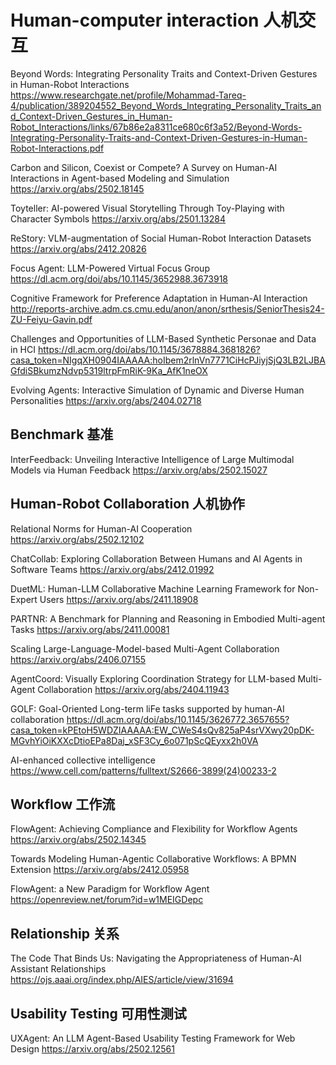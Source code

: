 # Human-computer interaction 人机交互

Beyond Words: Integrating Personality Traits and Context-Driven
Gestures in Human-Robot Interactions
https://www.researchgate.net/profile/Mohammad-Tareq-4/publication/389204552_Beyond_Words_Integrating_Personality_Traits_and_Context-Driven_Gestures_in_Human-Robot_Interactions/links/67b86e2a8311ce680c6f3a52/Beyond-Words-Integrating-Personality-Traits-and-Context-Driven-Gestures-in-Human-Robot-Interactions.pdf

Carbon and Silicon, Coexist or Compete? A Survey on Human-AI Interactions in Agent-based Modeling and Simulation
https://arxiv.org/abs/2502.18145

Toyteller: AI-powered Visual Storytelling Through Toy-Playing with Character Symbols
https://arxiv.org/abs/2501.13284

ReStory: VLM-augmentation of Social Human-Robot Interaction Datasets
https://arxiv.org/abs/2412.20826

Focus Agent: LLM-Powered Virtual Focus Group
https://dl.acm.org/doi/abs/10.1145/3652988.3673918

Cognitive Framework for Preference Adaptation in Human-AI Interaction
http://reports-archive.adm.cs.cmu.edu/anon/anon/srthesis/SeniorThesis24-ZU-Feiyu-Gavin.pdf

Challenges and Opportunities of LLM-Based Synthetic Personae and Data in HCI
https://dl.acm.org/doi/abs/10.1145/3678884.3681826?casa_token=NIgqXH0904IAAAAA:hoIbem2rlnVn7771CiHcPJiyjSjQ3LB2LJBAGfdiSBkumzNdvp5319ltrpFmRiK-9Ka_AfK1neOX

Evolving Agents: Interactive Simulation of Dynamic and Diverse Human Personalities
https://arxiv.org/abs/2404.02718

## Benchmark 基准
InterFeedback: Unveiling Interactive Intelligence of Large Multimodal Models via Human Feedback
https://arxiv.org/abs/2502.15027

## Human-Robot Collaboration 人机协作
Relational Norms for Human-AI Cooperation
https://arxiv.org/abs/2502.12102

ChatCollab: Exploring Collaboration Between Humans and AI Agents in Software Teams
https://arxiv.org/abs/2412.01992

DuetML: Human-LLM Collaborative Machine Learning Framework for Non-Expert Users
https://arxiv.org/abs/2411.18908

PARTNR: A Benchmark for Planning and Reasoning in Embodied Multi-agent Tasks
https://arxiv.org/abs/2411.00081

Scaling Large-Language-Model-based Multi-Agent Collaboration
https://arxiv.org/abs/2406.07155

AgentCoord: Visually Exploring Coordination Strategy for LLM-based Multi-Agent Collaboration
https://arxiv.org/abs/2404.11943

GOLF: Goal-Oriented Long-term liFe tasks supported by human-AI collaboration
https://dl.acm.org/doi/abs/10.1145/3626772.3657655?casa_token=kPEtoH5WDZIAAAAA:EW_CWeS4sQv825aP4srVXwy20pDK-MGvhYiOiKXXcDtioEPa8Daj_xSF3Cy_6o071pScQEyxx2h0VA

AI-enhanced collective intelligence
https://www.cell.com/patterns/fulltext/S2666-3899(24)00233-2

## Workflow 工作流

FlowAgent: Achieving Compliance and Flexibility for Workflow Agents
https://arxiv.org/abs/2502.14345

Towards Modeling Human-Agentic Collaborative Workflows: A BPMN Extension
https://arxiv.org/abs/2412.05958

FlowAgent: a New Paradigm for Workflow Agent
https://openreview.net/forum?id=w1MEIGDepc

## Relationship 关系
The Code That Binds Us: Navigating the Appropriateness of Human-AI Assistant Relationships
https://ojs.aaai.org/index.php/AIES/article/view/31694

## Usability Testing 可用性测试
UXAgent: An LLM Agent-Based Usability Testing Framework for Web Design
https://arxiv.org/abs/2502.12561
